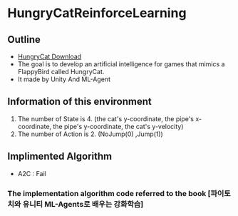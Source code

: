 # HungryCatReinforceLearning
## Outline
- [HungryCat Download](https://play.google.com/store/apps/details?id=com.Truer.HungryCat)
- The goal is to develop an artificial intelligence for games that mimics a FlappyBird called HungryCat.
- It made by Unity And ML-Agent
## Information of this environment
1. The number of State is 4. (the cat's y-coordinate, the pipe's x-coordinate, the pipe's y-coordinate, the cat's y-velocity)  
2. The number of Action is 2. (NoJump(0) ,Jump(1))
## Implimented Algorithm
- A2C : Fail

### The implementation algorithm code referred to the book [파이토치와 유니티 ML-Agents로 배우는 강화학습]
